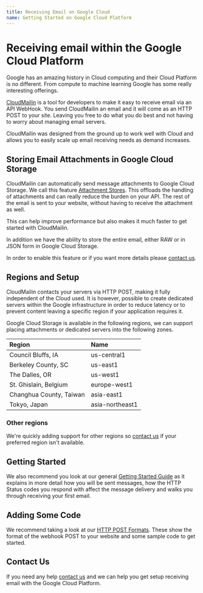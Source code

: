 ```yaml
---
title: Receiving Email on Google Cloud
name: Getting Started on Google Cloud Platform
---
```


# Receiving email within the Google Cloud Platform

Google has an amazing history in Cloud computing and their Cloud Platform is no different.
From compute to machine learning Google has some really interesting offerings.

[CloudMailin](http://www.cloudmailin.com/) is a tool for developers to make it easy to receive
email via an API WebHook.
You send CloudMailin an email and it will come as an HTTP POST to your site. Leaving you free
to do what you do best and not having to worry about managing email servers.

CloudMailin was designed from the ground up to work well with Cloud and allows you to easily scale
up email receiving needs as demand increases.

## Storing Email Attachments in Google Cloud Storage

CloudMailin can automatically send message attachments to Google Cloud Storage. We call this
feature [Attachment Stores](/receiving_email/attachments/).
This offloads the handling of attachments and can really reduce the burden on your API.
The rest of the email is sent to your website, without having to receive the attachment as well.

This can help improve performance but also makes it much faster to get started with CloudMailin.

In addition we have the ability to store the entire email, either RAW or in JSON form in
Google Cloud Storage.

In order to enable this feature or if you want more details please
[contact us](http://www.cloudmailin.com/contact_us).

## Regions and Setup

CloudMailin contacts your servers via HTTP POST, making it fully independent of the Cloud used.
It is however, possible to create dedicated servers within the Google infrastructure in order to
reduce latency or to prevent content leaving a specific region if your application requires it.

Google Cloud Storage is available in the following regions, we can support placing attachments or
dedicated servers into the following zones.

| Region                  | Name            |
|:------------------------|:----------------|
| Council Bluffs, IA      | us-central1     |
| Berkeley County, SC     | us-east1        |
| The Dalles, OR          | us-west1        |
| St. Ghislain, Belgium   | europe-west1    |
| Changhua County, Taiwan | asia-east1      |
| Tokyo, Japan            | asia-northeast1 |

### Other regions

We're quickly adding support for other regions so
[contact us](http://www.cloudmailin.com/contact_us)
if your preferred region isn't available.

## Getting Started

We also recommend you look at our general [Getting Started Guide](/getting_started/) as it explains
in more detail how you will be sent messages, how the HTTP Status codes you respond with affect the
message delivery and walks you through receiving your first email.

## Adding Some Code

We recommend taking a look at our [HTTP POST Formats](/http_post_formats/). These show the format
of the webhook POST to your website and some sample code to get started.

## Contact Us
If you need any help [contact us](http://www.cloudmailin.com/contact_us) and we can help you
get setup receiving email with the Google Cloud Platform.
